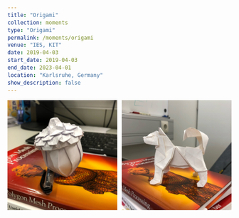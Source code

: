 ```yaml
---
title: "Origami"
collection: moments
type: "Origami"
permalink: /moments/origami
venue: "IES, KIT"
date: 2019-04-03
start_date: 2019-04-03
end_date: 2023-04-01
location: "Karlsruhe, Germany"
show_description: false
---
```


<div style="display: flex; gap: 10px; margin-bottom: 15pt;">
  <img src="../images/moments/IMG_0763.jpg" alt="crafts" style="width: calc(50% - 5px);">
  <img src="../images/moments/IMG_0745.jpg" alt="crafts" style="width: calc(50% - 5px);">
</div>